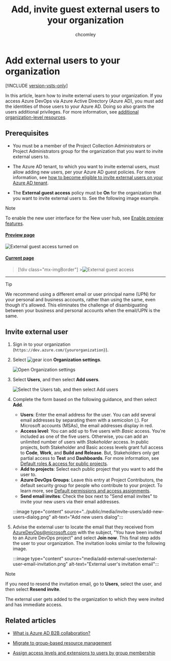 ﻿---
title: Add, invite guest external users to your organization
titleSuffix: Azure DevOps Services
ms.custom: seodec18
description: Learn how to invite an external user or outside guest to your organization
ms.technology: devops-accounts
ms.assetid: ec935536-6a5e-4b62-adf2-4207a70440bd
ms.topic: conceptual
ms.author: chcomley
author: chcomley
ms.date: 04/23/2020
monikerRange: "azure-devops"
---

# Add external users to your organization

[!INCLUDE [version-vsts-only](../../includes/version-vsts-only.md)]

In this article, learn how to invite external users to your organization. If you access Azure DevOps via Azure Active Directory (Azure AD), you must add the identities of those users to your Azure AD. Doing so also grants the users additional privileges. For more information, see [additional organization-level resources](resources-granted-to-project-members.md).

## Prerequisites

- You must be a member of the Project Collection Administrators or Project Administrators group for the organization that you want to invite external users to.

- The Azure AD tenant, to which you want to invite external users, must allow adding new users, per your Azure AD guest policies. For more information, see [how to become eligible to invite external users on your Azure AD tenant](/azure/active-directory/active-directory-b2b-delegate-invitations).

- The **External guest access** policy must be **On** for the organization that you want to invite external users to. See the following image example.

> [!NOTE]  
> To enable the new user interface for the New user hub, see [Enable preview features](../../project/navigation/preview-features.md).

#### [Preview page](#tab/preview-page)

![External guest access turned on](media/add-external-user/guest-access-preview.png)

#### [Current page](#tab/current-page)

> [!div class="mx-imgBorder"] >![External guest access](media/add-external-user/guest-access.png)

---

> [!TIP]
> We recommend using a different email or user principal name (UPN) for your personal and business accounts, rather than using the same, even though it's allowed. This eliminates the challenge of disambiguating between your business and personal accounts when the email/UPN is the same.

## Invite external user

1. Sign in to your organization (`https://dev.azure.com/{yourorganization}`).

2. Select ![gear icon](../../media/icons/gear-icon.png) **Organization settings**.

   ![Open Organization settings](../../media/settings/open-admin-settings-vert.png)

3. Select **Users**, and then select **Add users**.

   ![Select the Users tab, and then select Add users](../../media/add-new-users.png)

4. Complete the form based on the following guidance, and then select **Add**.

   - **Users**: Enter the email address for the user. You can add several email addresses by separating them with a semicolon (;). For Microsoft accounts (MSAs), the email addresses display in red.
   - **Access level**: You can add up to five users with _Basic_ access. You're included as one of the five users. Otherwise, you can add an unlimited number of users with _Stakeholder_ access. In public projects, both Stakeholder and Basic access levels grant full access to **Code**, **Work**, and **Build and Release**. But, Stakeholders only get partial access to **Test** and **Dashboards**. For more information, see [Default roles & access for public projects](../public/default-roles-access-public.md).
   - **Add to projects**: Select each public project that you want to add the user to.
   - **Azure DevOps Groups**: Leave this entry at Project Contributors, the default security group for people who contribute to your project. To learn more, see [Default permissions and access assignments](../security/permissions-access.md).
   - **Send email invites**: Check the box next to "Send email invites" to invite your new users via their email addresses.

   :::image type="content" source="../public/media/invite-users/add-new-users-dialog.png" alt-text="Add new users dialog":::

5. Advise the external user to locate the email that they received from AzureDevOps@microsoft.com with the subject, "You have been invited to an Azure DevOps project" and select **Join now**. This final step adds the user to your organization. The invitation looks similar to the following image.

   :::image type="content" source="media/add-external-user/external-user-email-invitation.png" alt-text="External user's invitation email":::

> [!Note]
> If you need to resend the invitation email, go to **Users**, select the user, and then select **Resend invite**.

The external user gets added to the organization to which they were invited and has immediate access.

## Related articles

- [What is Azure AD B2B collaboration?](/azure/active-directory/active-directory-b2b-what-is-azure-ad-b2b)

- [Migrate to group-based resource management](migrate-to-group-based-resource-management-in-VSTS.md)

- [Assign access levels and extensions to users by group membership](assign-access-levels-and-extensions-by-group-membership.md)
